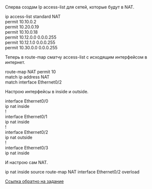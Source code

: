 
Сперва создам Ip access-list для сетей, которые будут в NAT.   

ip access-list standard NAT   
 permit 10.10.0.2   
 permit 10.20.0.19   
 permit 10.10.0.18   
 permit 10.12.0.0 0.0.0.255   
 permit 10.12.1.0 0.0.0.255   
 permit 10.30.0.0 0.0.0.255   

Теперь в route-map сматчу access-list с исходящим интерфейсом в интернет.   

route-map NAT permit 10   
 match ip address NAT   
 match interface Ethernet0/2   

Настрою интерфейсы в inside и outside.   

interface Ethernet0/0   
 ip nat inside   
!   
interface Ethernet0/1   
 ip nat inside    
!   
interface Ethernet0/2   
 ip nat outside   
!   
interface Ethernet0/3   
 ip nat inside   

И настрою сам NAT.   

ip nat inside source route-map NAT interface Ethernet0/2 overload   

[Ссылка обратно на задание](/labs/lab11/NAT_r14_r15/README.md)   